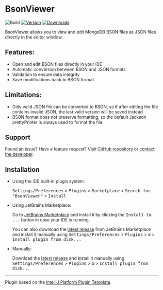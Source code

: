 # BsonViewer

![Build](https://github.com/Satilianius/BsonViewer/workflows/Build/badge.svg)
[![Version](https://img.shields.io/jetbrains/plugin/v/MARKETPLACE_ID.svg)](https://plugins.jetbrains.com/plugin/MARKETPLACE_ID)
[![Downloads](https://img.shields.io/jetbrains/plugin/d/MARKETPLACE_ID.svg)](https://plugins.jetbrains.com/plugin/MARKETPLACE_ID)

<!-- Plugin description -->

BsonViewer allows you to view and edit MongoDB BSON files as JSON files directly in the editor window.

## Features:
- Open and edit BSON files directly in your IDE
- Automatic conversion between BSON and JSON formats
- Validation to ensure data integrity
- Save modifications back to BSON format

## Limitations:
- Only valid JSON file can be converted to BSON, so if after editing the file contains invalid JSON, the last valid version will be saved instead
- BSON format does not preserve formatting, so the default Jackson prettyPrinter is always used to format the file

## Support
Found an issue? Have a feature request? Visit [GitHub repository](https://github.com/Satilianius/BsonViewer/issues) or [contact the developer](mailto:satilianius@gmail.com).

<!-- Plugin description end -->

## Installation

- Using the IDE built-in plugin system:

  <kbd>Settings/Preferences</kbd> > <kbd>Plugins</kbd> > <kbd>Marketplace</kbd> > <kbd>Search for "BsonViewer"</kbd> >
  <kbd>Install</kbd>

- Using JetBrains Marketplace:

  Go to [JetBrains Marketplace](https://plugins.jetbrains.com/plugin/MARKETPLACE_ID) and install it by clicking the <kbd>Install to ...</kbd> button in case your IDE is running.

  You can also download the [latest release](https://plugins.jetbrains.com/plugin/MARKETPLACE_ID/versions) from JetBrains Marketplace and install it manually using
  <kbd>Settings/Preferences</kbd> > <kbd>Plugins</kbd> > <kbd>⚙️</kbd> > <kbd>Install plugin from disk...</kbd>

- Manually:

  Download the [latest release](https://github.com/Satilianius/BsonViewer/releases/latest) and install it manually using
  <kbd>Settings/Preferences</kbd> > <kbd>Plugins</kbd> > <kbd>⚙️</kbd> > <kbd>Install plugin from disk...</kbd>


---
Plugin based on the [IntelliJ Platform Plugin Template][template].

[template]: https://github.com/JetBrains/intellij-platform-plugin-template
[docs:plugin-description]: https://plugins.jetbrains.com/docs/intellij/plugin-user-experience.html#plugin-description-and-presentation
